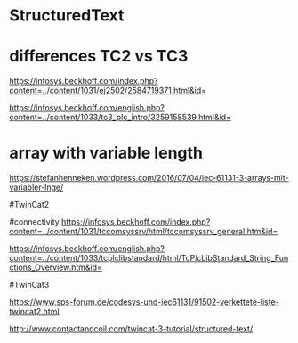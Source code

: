 # StructuredText


# differences TC2 vs TC3
https://infosys.beckhoff.com/index.php?content=../content/1031/ej2502/2584719371.html&id=

https://infosys.beckhoff.com/english.php?content=../content/1033/tc3_plc_intro/3259158539.html&id=

# array with variable length
https://stefanhenneken.wordpress.com/2016/07/04/iec-61131-3-arrays-mit-variabler-lnge/

#TwinCat2

#connectivity
https://infosys.beckhoff.com/index.php?content=../content/1031/tccomsyssrv/html/tccomsyssrv_general.htm&id=

https://infosys.beckhoff.com/english.php?content=../content/1033/tcplclibstandard/html/TcPlcLibStandard_String_Functions_Overview.htm&id=


#TwinCat3

https://www.sps-forum.de/codesys-und-iec61131/91502-verkettete-liste-twincat2.html

http://www.contactandcoil.com/twincat-3-tutorial/structured-text/

